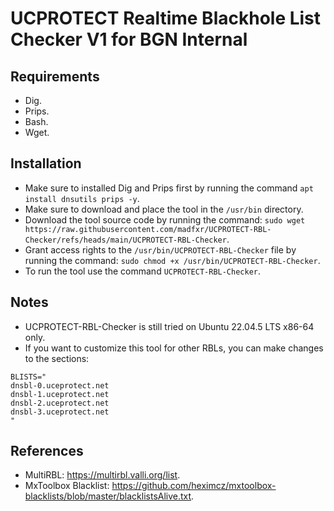 # UCPROTECT Realtime Blackhole List Checker V1 for BGN Internal

## Requirements
- Dig.
- Prips.
- Bash.
- Wget.

## Installation
- Make sure to installed Dig and Prips first by running the command ``apt install dnsutils prips -y``.
- Make sure to download and place the tool in the ``/usr/bin`` directory.
- Download the tool source code by running the command: ``sudo wget https://raw.githubusercontent.com/madfxr/UCPROTECT-RBL-Checker/refs/heads/main/UCPROTECT-RBL-Checker``.
- Grant access rights to the ``/usr/bin/UCPROTECT-RBL-Checker`` file by running the command: ``sudo chmod +x /usr/bin/UCPROTECT-RBL-Checker``.
- To run the tool use the command ``UCPROTECT-RBL-Checker``.

## Notes
- UCPROTECT-RBL-Checker is still tried on Ubuntu 22.04.5 LTS x86-64 only.
- If you want to customize this tool for other RBLs, you can make changes to the sections:
```
BLISTS="
dnsbl-0.uceprotect.net
dnsbl-1.uceprotect.net
dnsbl-2.uceprotect.net
dnsbl-3.uceprotect.net
"
```

## References
- MultiRBL: https://multirbl.valli.org/list.
- MxToolbox Blacklist: https://github.com/heximcz/mxtoolbox-blacklists/blob/master/blacklistsAlive.txt.
